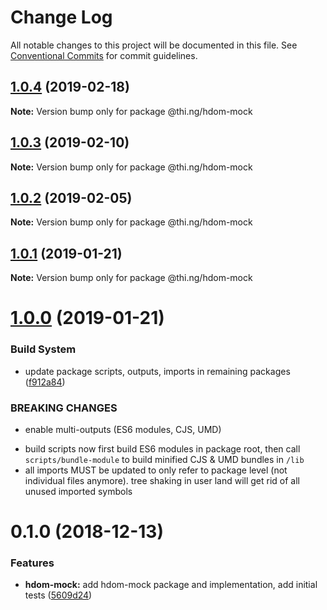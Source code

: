 # Change Log

All notable changes to this project will be documented in this file.
See [Conventional Commits](https://conventionalcommits.org) for commit guidelines.

## [1.0.4](https://github.com/thi-ng/umbrella/compare/@thi.ng/hdom-mock@1.0.3...@thi.ng/hdom-mock@1.0.4) (2019-02-18)

**Note:** Version bump only for package @thi.ng/hdom-mock





## [1.0.3](https://github.com/thi-ng/umbrella/compare/@thi.ng/hdom-mock@1.0.2...@thi.ng/hdom-mock@1.0.3) (2019-02-10)

**Note:** Version bump only for package @thi.ng/hdom-mock





## [1.0.2](https://github.com/thi-ng/umbrella/compare/@thi.ng/hdom-mock@1.0.1...@thi.ng/hdom-mock@1.0.2) (2019-02-05)

**Note:** Version bump only for package @thi.ng/hdom-mock





## [1.0.1](https://github.com/thi-ng/umbrella/compare/@thi.ng/hdom-mock@1.0.0...@thi.ng/hdom-mock@1.0.1) (2019-01-21)

**Note:** Version bump only for package @thi.ng/hdom-mock





# [1.0.0](https://github.com/thi-ng/umbrella/compare/@thi.ng/hdom-mock@0.1.5...@thi.ng/hdom-mock@1.0.0) (2019-01-21)


### Build System

* update package scripts, outputs, imports in remaining packages ([f912a84](https://github.com/thi-ng/umbrella/commit/f912a84))


### BREAKING CHANGES

* enable multi-outputs (ES6 modules, CJS, UMD)

- build scripts now first build ES6 modules in package root, then call
  `scripts/bundle-module` to build minified CJS & UMD bundles in `/lib`
- all imports MUST be updated to only refer to package level
  (not individual files anymore). tree shaking in user land will get rid of
  all unused imported symbols


# 0.1.0 (2018-12-13)


### Features

* **hdom-mock:** add hdom-mock package and implementation, add initial tests ([5609d24](https://github.com/thi-ng/umbrella/commit/5609d24))
